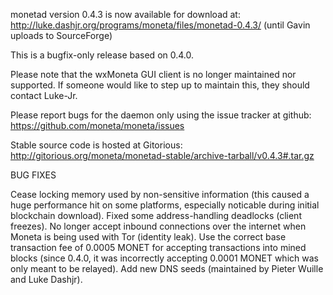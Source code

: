monetad version 0.4.3 is now available for download at:
http://luke.dashjr.org/programs/moneta/files/monetad-0.4.3/ (until Gavin uploads to SourceForge)

This is a bugfix-only release based on 0.4.0.

Please note that the wxMoneta GUI client is no longer maintained nor supported. If someone would like to step up to maintain this, they should contact Luke-Jr.

Please report bugs for the daemon only using the issue tracker at github:
https://github.com/moneta/moneta/issues

Stable source code is hosted at Gitorious:
http://gitorious.org/moneta/monetad-stable/archive-tarball/v0.4.3#.tar.gz

BUG FIXES

Cease locking memory used by non-sensitive information (this caused a huge performance hit on some platforms, especially noticable during initial blockchain download).
Fixed some address-handling deadlocks (client freezes).
No longer accept inbound connections over the internet when Moneta is being used with Tor (identity leak).
Use the correct base transaction fee of 0.0005 MONET for accepting transactions into mined blocks (since 0.4.0, it was incorrectly accepting 0.0001 MONET which was only meant to be relayed).
Add new DNS seeds (maintained by Pieter Wuille and Luke Dashjr).

